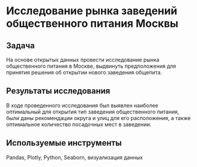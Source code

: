 # Исследование рынка заведений общественного питания Москвы

## Задача
На основе открытых данных провести исследование рынка общественного питания в Москве, выдвинуть предположения для принятия решения об открытии нового заведения общепита.

## Результаты исследования
В ходе проведенного исследования был выявлен наиболее оптимальный для открытия тип заведения общественного питания, были даны рекомендации округа и улиц для его расположения, а также оптимальное количество посадочных мест в заведении.

## Используемые инструменты
Pandas, Plotly, Python, Seaborn, визуализация данных
